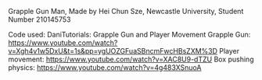 Grapple Gun Man, Made by Hei Chun Sze, Newcastle University, Student Number 210145753

Code used: 
DaniTutorials: Grapple Gun and Player Movement
Grapple Gun: https://www.youtube.com/watch?v=Xgh4v1w5DxU&t=1s&pp=ygUOZGFuaSBncmFwcHBsZXM%3D
Player movement: https://www.youtube.com/watch?v=XAC8U9-dTZU
Box pushing physics: https://www.youtube.com/watch?v=4g483XSnuoA

